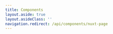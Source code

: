 ```yaml
---
title: Components
layout.aside: true
layout.asideClass: ''
navigation.redirect: /api/components/nuxt-page
---
```

